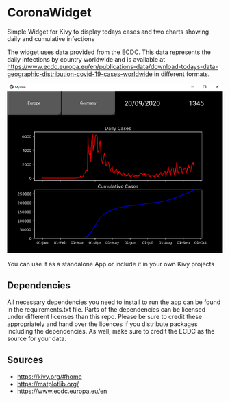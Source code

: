 # CoronaWidget
Simple Widget for Kivy to display todays cases and two charts showing daily and cumulative infections

The widget uses data provided from the ECDC. This data represents the daily infections by country worldwide and is available at https://www.ecdc.europa.eu/en/publications-data/download-todays-data-geographic-distribution-covid-19-cases-worldwide in different formats.

![Screenshot](https://github.com/HaikoKrais/CoronaWidget/blob/master/Screenshot.PNG)

You can use it as a standalone App or include it in your own Kivy projects

## Dependencies
All necessary dependencies you need to install to run the app can be found in the requirements.txt file.
Parts of the dependencies can be licensed under different licenses than this repo. Please be sure to credit these appropriately and hand over the licences if you distribute packages including the dependencies.
As well, make sure to credit the ECDC as the source for your data.

## Sources
* https://kivy.org/#home
* https://matplotlib.org/
* https://www.ecdc.europa.eu/en
